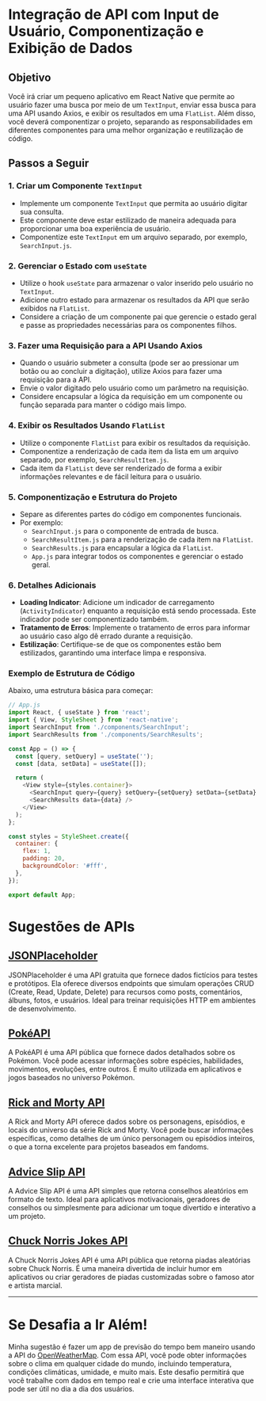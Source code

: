 # Integração de API com Input de Usuário, Componentização e Exibição de Dados

## Objetivo

Você irá criar um pequeno aplicativo em React Native que permite ao usuário fazer uma busca por meio de um `TextInput`, enviar essa busca para uma API usando Axios, e exibir os resultados em uma `FlatList`. Além disso, você deverá componentizar o projeto, separando as responsabilidades em diferentes componentes para uma melhor organização e reutilização de código.

## Passos a Seguir

### 1. Criar um Componente `TextInput`

- Implemente um componente `TextInput` que permita ao usuário digitar sua consulta.
- Este componente deve estar estilizado de maneira adequada para proporcionar uma boa experiência de usuário.
- Componentize este `TextInput` em um arquivo separado, por exemplo, `SearchInput.js`.

### 2. Gerenciar o Estado com `useState`

- Utilize o hook `useState` para armazenar o valor inserido pelo usuário no `TextInput`.
- Adicione outro estado para armazenar os resultados da API que serão exibidos na `FlatList`.
- Considere a criação de um componente pai que gerencie o estado geral e passe as propriedades necessárias para os componentes filhos.

### 3. Fazer uma Requisição para a API Usando Axios

- Quando o usuário submeter a consulta (pode ser ao pressionar um botão ou ao concluir a digitação), utilize Axios para fazer uma requisição para a API.
- Envie o valor digitado pelo usuário como um parâmetro na requisição.
- Considere encapsular a lógica da requisição em um componente ou função separada para manter o código mais limpo.

### 4. Exibir os Resultados Usando `FlatList`

- Utilize o componente `FlatList` para exibir os resultados da requisição.
- Componentize a renderização de cada item da lista em um arquivo separado, por exemplo, `SearchResultItem.js`.
- Cada item da `FlatList` deve ser renderizado de forma a exibir informações relevantes e de fácil leitura para o usuário.

### 5. Componentização e Estrutura do Projeto

- Separe as diferentes partes do código em componentes funcionais.
- Por exemplo:
  - `SearchInput.js` para o componente de entrada de busca.
  - `SearchResultItem.js` para a renderização de cada item na `FlatList`.
  - `SearchResults.js` para encapsular a lógica da `FlatList`.
  - `App.js` para integrar todos os componentes e gerenciar o estado geral.

### 6. Detalhes Adicionais

- **Loading Indicator**: Adicione um indicador de carregamento (`ActivityIndicator`) enquanto a requisição está sendo processada. Este indicador pode ser componentizado também.
- **Tratamento de Erros**: Implemente o tratamento de erros para informar ao usuário caso algo dê errado durante a requisição.
- **Estilização**: Certifique-se de que os componentes estão bem estilizados, garantindo uma interface limpa e responsiva.

### Exemplo de Estrutura de Código

Abaixo, uma estrutura básica para começar:

```javascript
// App.js
import React, { useState } from 'react';
import { View, StyleSheet } from 'react-native';
import SearchInput from './components/SearchInput';
import SearchResults from './components/SearchResults';

const App = () => {
  const [query, setQuery] = useState('');
  const [data, setData] = useState([]);

  return (
    <View style={styles.container}>
      <SearchInput query={query} setQuery={setQuery} setData={setData} />
      <SearchResults data={data} />
    </View>
  );
};

const styles = StyleSheet.create({
  container: {
    flex: 1,
    padding: 20,
    backgroundColor: '#fff',
  },
});

export default App;
```

# Sugestões de APIs

## [JSONPlaceholder](https://jsonplaceholder.typicode.com/)
JSONPlaceholder é uma API gratuita que fornece dados fictícios para testes e protótipos. Ela oferece diversos endpoints que simulam operações CRUD (Create, Read, Update, Delete) para recursos como posts, comentários, álbuns, fotos, e usuários. Ideal para treinar requisições HTTP em ambientes de desenvolvimento.

## [PokéAPI](https://pokeapi.co/docs/v2#pokemon)
A PokéAPI é uma API pública que fornece dados detalhados sobre os Pokémon. Você pode acessar informações sobre espécies, habilidades, movimentos, evoluções, entre outros. É muito utilizada em aplicativos e jogos baseados no universo Pokémon.

## [Rick and Morty API](https://rickandmortyapi.com/documentation/#get-a-single-character)
A Rick and Morty API oferece dados sobre os personagens, episódios, e locais do universo da série Rick and Morty. Você pode buscar informações específicas, como detalhes de um único personagem ou episódios inteiros, o que a torna excelente para projetos baseados em fandoms.

## [Advice Slip API](https://api.adviceslip.com/#endpoint-random)
A Advice Slip API é uma API simples que retorna conselhos aleatórios em formato de texto. Ideal para aplicativos motivacionais, geradores de conselhos ou simplesmente para adicionar um toque divertido e interativo a um projeto.

## [Chuck Norris Jokes API](https://api.chucknorris.io/)
A Chuck Norris Jokes API é uma API pública que retorna piadas aleatórias sobre Chuck Norris. É uma maneira divertida de incluir humor em aplicativos ou criar geradores de piadas customizadas sobre o famoso ator e artista marcial.

---

# Se Desafia a Ir Além!

Minha sugestão é fazer um app de previsão do tempo bem maneiro usando a API do [OpenWeatherMap](https://openweathermap.org/current#name). Com essa API, você pode obter informações sobre o clima em qualquer cidade do mundo, incluindo temperatura, condições climáticas, umidade, e muito mais. Este desafio permitirá que você trabalhe com dados em tempo real e crie uma interface interativa que pode ser útil no dia a dia dos usuários.

